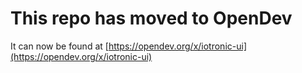 # This repo has moved to OpenDev

It can now be found at [https://opendev.org/x/iotronic-ui](https://opendev.org/x/iotronic-ui)
